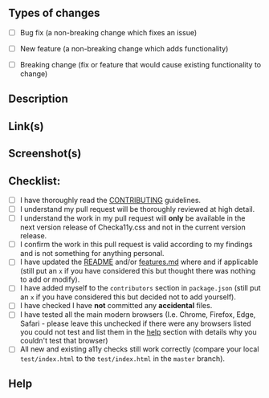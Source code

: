 <!-- Provide a general summary of your changes in the title above -->

<!-- If this pull request is to check for a new a11y feature or modify an existing a11y feature check, please label it as `a11y feature` -->
<!-- If this pull request is to enhance anything else in the project (I.e. linting, dependencies, README, architecture, etc), please label it as `project enhancement` -->

## Types of changes
<!-- What types of changes does your code introduce? Put an `x` in all the boxes that apply: -->
- [ ] Bug fix (a non-breaking change which fixes an issue)
- [ ] New feature (a non-breaking change which adds functionality)
- [ ] Breaking change (fix or feature that would cause existing functionality to change)


## Description
<!-- Describe your changes in clear detail -->
<!-- Why is this change required? What problem does it solve? -->
<!-- If it resolves an open issue, please link to the issue here. For example "Resolves: #1337" -->

## Link(s)
<!-- Please provide any relevant links used in your investigation in this work. -->
<!-- Try linking to trusted sites such as w3.org, developer.mozilla.org, a11yproject.com, inclusive-components.design, etc -->

## Screenshot(s)
<!-- Please include at least 1 screenshot if you have labelled this pull request as `a11y feature` -->

## Checklist:
<!-- Put an `x` in all the boxes that apply. -->
<!-- Please do not submit the PR for review until most of the boxes are completed. -->
<!-- If you're unsure about any of these, don't hesitate to ask. We're here to help! -->
- [ ] I have thoroughly read the [CONTRIBUTING](../CONTRIBUTING.md) guidelines.
- [ ] I understand my pull request will be thoroughly reviewed at high detail.
- [ ] I understand the work in my pull request will **only** be available in the next version release of Checka11y.css and not in the current version release.
- [ ] I confirm the work in this pull request is valid according to my findings and is not something for anything personal.
- [ ] I have updated the [README](../README.md) and/or [features.md](../features.md) where and if applicable (still put an `x` if you have considered this but thought there was nothing to add or modify).
- [ ] I have added myself to the `contributors` section in `package.json` (still put an `x` if you have considered this but decided not to add yourself).
- [ ] I have checked I have **not** committed any **accidental** files.
- [ ] I have tested all the main modern browsers (I.e. Chrome, Firefox, Edge, Safari - please leave this unchecked if there were any browsers listed you could not test and list them in the [help](#help) section with details why you couldn't test that browser)
- [ ] All new and existing a11y checks still work correctly (compare your local `test/index.html` to the `test/index.html` in the `master` branch).

## Help
<!-- Please provide any details here that you require any further help or assistance with. -->
<!-- E.g. I could not test in Safari because I do not have access to an Apple device. -->
